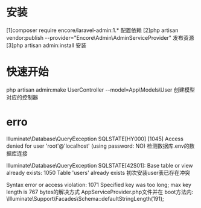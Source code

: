 # 安装
[1]composer require encore/laravel-admin:1.*
配置依赖
[2]php artisan vendor:publish --provider="Encore\Admin\AdminServiceProvider"
发布资源
[3]php artisan admin:install
安装

# 快速开始
php artisan admin:make UserController --model=App\Models\User
创建模型对应的控制器


# erro 
Illuminate\Database\QueryException 
  SQLSTATE[HY000] [1045] Access denied for user 'root'@'localhost' (using password: NO)
  检测数据库.env的数据库连接

Illuminate\Database\QueryException 
  SQLSTATE[42S01]: Base table or view already exists: 1050 Table 'users' already exists
  初次安装user表已存在冲突

Syntax error or access violation: 1071 Specified key was too long; max key length is 767 bytes的解决方式
AppServiceProvider.php文件并在 boot方法内: 
\Illuminate\Support\Facades\Schema::defaultStringLength(191);
